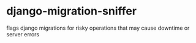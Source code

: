 # django-migration-sniffer
flags django migrations for risky operations that may cause downtime or server errors
